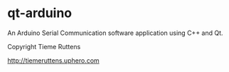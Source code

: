 <h1>qt-arduino</h1>
<p>An Arduino Serial Communication software application using C++ and Qt.</p>
<p>Copyright Tieme Ruttens</p>
<p><a href="http://tiemeruttens.uphero.com">http://tiemeruttens.uphero.com</a></p>
